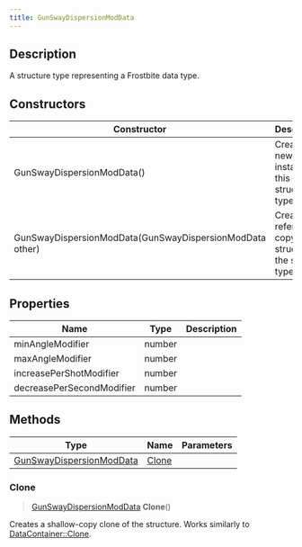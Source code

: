 ```yaml
---
title: GunSwayDispersionModData
---
```

## Description

A structure type representing a Frostbite data type.

## Constructors

| Constructor                                              | Description                                              |
| -------------------------------------------------------- | -------------------------------------------------------- |
| GunSwayDispersionModData()                               | Create a new instance of this structure type.            |
| GunSwayDispersionModData(GunSwayDispersionModData other) | Create a reference copy of a structure of the same type. |

## Properties

| Name                      | Type   | Description |
| ------------------------- | ------ | ----------- |
| minAngleModifier          | number |             |
| maxAngleModifier          | number |             |
| increasePerShotModifier   | number |             |
| decreasePerSecondModifier | number |             |

## Methods

| Type                                                 | Name            | Parameters |
| ---------------------------------------------------- | --------------- | ---------- |
| [GunSwayDispersionModData](/vext/ref/fb/gunswaydispersionmoddata/) | [Clone](#clone) |            |

### Clone

> [GunSwayDispersionModData](/vext/ref/fb/gunswaydispersionmoddata/) **Clone**()

Creates a shallow-copy clone of the structure. Works similarly to [DataContainer::Clone](/vext/ref/shared/class/datacontainer#clone).
